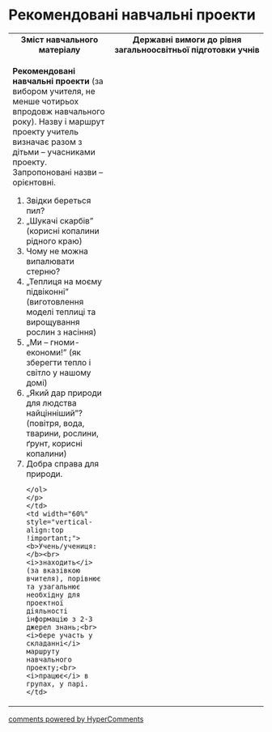 <div id="hypercomments_widget" class="js-hypercomments-widget invisible"></div>

Рекомендовані навчальні проекти 
=============================================

<table>
  <tr>
    <td width="40%" align="center"><b>Зміст навчального матеріалу<b></td>
    <td width="60%" align="center"><b>Державні вимоги до рівня загальноосвітньої підготовки учнів</b></td>
  </tr>
  <tr>
    <td width="40%" style="vertical-align:top !important;">
    <p><b>Рекомендовані навчальні проекти</b> (за вибором учителя, не менше чотирьох впродовж навчального року). Назву і маршрут проекту учитель визначає разом з дітьми – учасниками проекту. Запропоновані назви – орієнтовні.</p>
    <p>
    <ol>
    <li> Звідки береться пил?</li>
    <li> „Шукачі скарбів” (корисні копалини  рідного краю)</li>
    <li> Чому не можна випалювати стерню?</li>
    <li> „Теплиця на моєму підвіконні” (виготовлення моделі теплиці та вирощування рослин з насіння)</li>
    <li> „Ми – гноми-економи!” (як зберегти тепло і світло у нашому домі)</li>
    <li> „Який дар природи для людства найцінніший”? (повітря, вода, тварини, рослини, ґрунт, корисні копалини)</li>
    <li> Добра справа для природи.</li>

    </ol>
    </p>
    </td>
    <td width="60%" style="vertical-align:top !important;">
    <b>Учень/учениця:</b><br>
    <i>знаходить</i> (за вказівкою вчителя), порівнює та узагальнює необхідну для проектної діяльності інформацію з 2-3 джерел знань;<br>
    <i>бере участь у складанні</i> маршруту навчального проекту;<br>
    <i>працює</i> в групах, у парі.
	</td>
  </tr>
</table>

<div class="js-hypercomments-container">
<a href="http://hypercomments.com" class="hc-link" title="comments widget">comments powered by HyperComments</a>
</div>